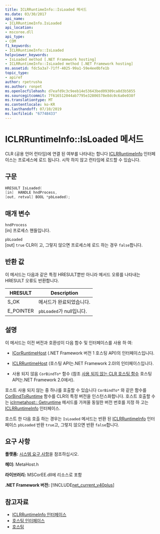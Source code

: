 ```yaml
---
title: ICLRRuntimeInfo::IsLoaded 메서드
ms.date: 03/30/2017
api_name:
- ICLRRuntimeInfo.IsLoaded
api_location:
- mscoree.dll
api_type:
- COM
f1_keywords:
- ICLRRuntimeInfo::IsLoaded
helpviewer_keywords:
- IsLoaded method [.NET Framework hosting]
- ICLRRuntimeInfo::IsLoaded method [.NET Framework hosting]
ms.assetid: fdc5a3a7-71ff-4025-99a1-59e4ee0bfe1b
topic_type:
- apiref
author: rpetrusha
ms.author: ronpet
ms.openlocfilehash: d7eafd9c3c9eeb14e53643bed09309ca8d3b5855
ms.sourcegitcommit: 7f616512044ab7795e32806578e8dc0c6a0e038f
ms.translationtype: MT
ms.contentlocale: ko-KR
ms.lasthandoff: 07/10/2019
ms.locfileid: "67748433"
---
```

# <a name="iclrruntimeinfoisloaded-method"></a>ICLRRuntimeInfo::IsLoaded 메서드
CLR (공용 언어 런타임)에 연결 된 여부를 나타내는 합니다 [ICLRRuntimeInfo](../../../../docs/framework/unmanaged-api/hosting/iclrruntimeinfo-interface.md) 인터페이스는 프로세스에 로드 됩니다. 시작 하지 않고 런타임에 로드할 수 있습니다.  
  
## <a name="syntax"></a>구문  
  
```cpp  
HRESULT IsLoaded(  
[in]  HANDLE hndProcess,  
[out, retval] BOOL *pbLoaded);  
```  
  
## <a name="parameters"></a>매개 변수  
 `hndProcess`  
 [in] 프로세스 핸들입니다.  
  
 `pbLoaded`  
 [out] `true` CLR이 고, 그렇지 않으면 프로세스에 로드 하는 경우 `false`합니다.  
  
## <a name="return-value"></a>반환 값  
 이 메서드는 다음과 같은 특정 HRESULT뿐만 아니라 메서드 오류를 나타내는 HRESULT 오류도 반환합니다.  
  
|HRESULT|Description|  
|-------------|-----------------|  
|S_OK|메서드가 완료되었습니다.|  
|E_POINTER|`pbLoaded`가 null입니다.|  
  
## <a name="remarks"></a>설명  
 이 메서드는 이전 버전과 호환성이 다음 함수 및 인터페이스를 사용 하 여:  
  
- [ICorRuntimeHost](../../../../docs/framework/unmanaged-api/hosting/icorruntimehost-interface.md) (.NET Framework 버전 1 호스팅 API)의 인터페이스입니다.  
  
- [ICLRRuntimeHost](../../../../docs/framework/unmanaged-api/hosting/iclrruntimehost-interface.md) (호스팅 API는.NET Framework 2.0)의 인터페이스입니다.  
  
- 사용 되지 않음 `CorBindTo*` 함수 (참조 [사용 되지 않는 CLR 호스팅 함수](../../../../docs/framework/unmanaged-api/hosting/deprecated-clr-hosting-functions.md) 호스팅 API는.NET Framework 2.0에서).  
  
 호스트 사용 되지 않는 중 하나를 호출할 수 있습니다 `CorBindTo*` 와 같은 함수를 [CorBindToRuntime](../../../../docs/framework/unmanaged-api/hosting/corbindtoruntime-function.md) 함수를 CLR의 특정 버전을 인스턴스화합니다. 호스트 호출할 수는 [iclrmetahost:: Getruntime](../../../../docs/framework/unmanaged-api/hosting/iclrmetahost-getruntime-method.md) 메서드를 가져올 동일한 버전 번호를 지정 하 고는 [ICLRRuntimeInfo](../../../../docs/framework/unmanaged-api/hosting/iclrruntimeinfo-interface.md) 인터페이스.  
  
 호스트 한 다음 호출 하는 경우는 `IsLoaded` 메서드는 반환 된 [ICLRRuntimeInfo](../../../../docs/framework/unmanaged-api/hosting/iclrruntimeinfo-interface.md) 인터페이스 `pbLoaded` 반환 `true`고, 그렇지 않으면 반환 `false`합니다.  
  
## <a name="requirements"></a>요구 사항  
 **플랫폼:** [시스템 요구 사항](../../../../docs/framework/get-started/system-requirements.md)을 참조하십시오.  
  
 **헤더:** MetaHost.h  
  
 **라이브러리:** MSCorEE.dll에 리소스로 포함  
  
 **.NET Framework 버전:** [!INCLUDE[net_current_v40plus](../../../../includes/net-current-v40plus-md.md)]  
  
## <a name="see-also"></a>참고자료

- [ICLRRuntimeInfo 인터페이스](../../../../docs/framework/unmanaged-api/hosting/iclrruntimeinfo-interface.md)
- [호스팅 인터페이스](../../../../docs/framework/unmanaged-api/hosting/hosting-interfaces.md)
- [호스팅](../../../../docs/framework/unmanaged-api/hosting/index.md)
